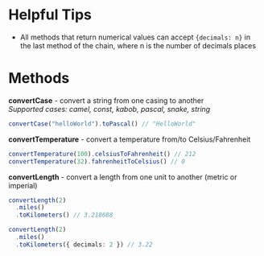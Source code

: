 # Helpful Tips

- All methods that return numerical values can accept `{decimals: n}` in the last method of the chain, where n is the number of decimals places

# Methods

**convertCase** - convert a string from one casing to another<br>
_Supported cases: camel, const, kabob, pascal, snake, string_

```typescript
convertCase("helloWorld").toPascal() // "HelloWorld"
```

**convertTemperature** - convert a temperature from/to Celsius/Fahrenheit

```typescript
convertTemperature(100).celsiusToFahrenheit() // 212
convertTemperature(32).fahrenheitToCelsius() // 0
```

**convertLength** - convert a length from one unit to another (metric or imperial)

```typescript
convertLength(2)
  .miles()
  .toKilometers() // 3.218688

convertLength(2)
  .miles()
  .toKilometers({ decimals: 2 }) // 3.22
```

